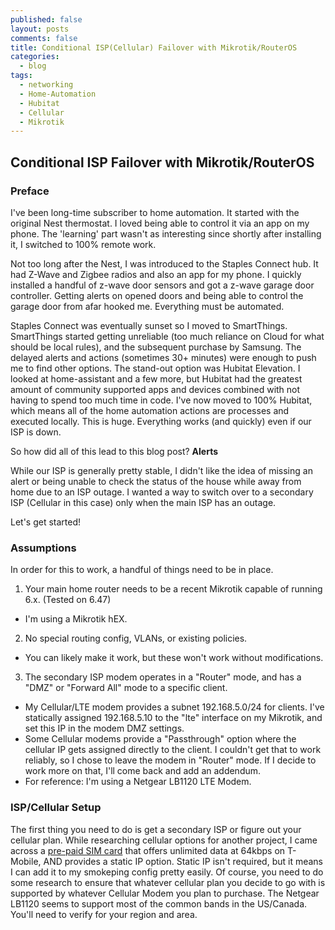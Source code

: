 ```yaml
---
published: false
layout: posts
comments: false
title: Conditional ISP(Cellular) Failover with Mikrotik/RouterOS
categories:
  - blog
tags:
  - networking
  - Home-Automation
  - Hubitat
  - Cellular
  - Mikrotik
---
```

## Conditional ISP Failover with Mikrotik/RouterOS

### Preface
I've been long-time subscriber to home automation. It started with the original Nest thermostat. I loved being able to control it via an app on my phone. The 'learning' part wasn't as interesting since shortly after installing it, I switched to 100% remote work.

Not too long after the Nest, I was introduced to the Staples Connect hub. It had Z-Wave and Zigbee radios and also an app for my phone. I quickly installed a handful of z-wave door sensors and got a z-wave garage door controller. Getting alerts on opened doors and being able to control the garage door from afar hooked me. Everything must be automated.

Staples Connect was eventually sunset so I moved to SmartThings. SmartThings started getting unreliable (too much reliance on Cloud for what should be local rules), and the subsequent purchase by Samsung. The delayed alerts and actions (sometimes 30+ minutes) were enough to push me to find other options. The stand-out option was Hubitat Elevation. I looked at home-assistant and a few more, but Hubitat had the greatest amount of community supported apps and devices combined with not having to spend too much time in code. I've now moved to 100% Hubitat, which means all of the home automation actions are processes and executed locally. This is huge. Everything works (and quickly) even if our ISP is down. 

So how did all of this lead to this blog post? **Alerts**

While our ISP is generally pretty stable, I didn't like the idea of missing an alert or being unable to check the status of the house while away from home due to an ISP outage. I wanted a way to switch over to a secondary ISP (Cellular in this case) only when the main ISP has an outage.

Let's get started!

### Assumptions
In order for this to work, a handful of things need to be in place.
1. Your main home router needs to be a recent Mikrotik capable of running 6.x. (Tested on 6.47)
 - I'm using a Mikrotik hEX.
2. No special routing config, VLANs, or existing policies.
 - You can likely make it work, but these won't work without modifications.
3. The secondary ISP modem operates in a "Router" mode, and has a "DMZ" or "Forward All" mode to a specific client.
 - My Cellular/LTE modem provides a subnet 192.168.5.0/24 for clients. I've statically assigned 192.168.5.10 to the "lte" interface on my Mikrotik, and set this IP in the modem DMZ settings.
 - Some Cellular modems provide a "Passthrough" option where the cellular IP gets assigned directly to the client. I couldn't get that to work reliably, so I chose to leave the modem in "Router" mode. If I decide to work more on that, I'll come back and add an addendum.
 - For reference: I'm using a Netgear LB1120 LTE Modem.
 
 ### ISP/Cellular Setup
 
The first thing you need to do is get a secondary ISP or figure out your cellular plan. While researching cellular options for another project, I came across a [pre-paid SIM card](https://www.embeddedworks.net/wsim4827/) that offers unlimited data at 64kbps on T-Mobile, AND provides a static IP option. Static IP isn't required, but it means I can add it to my smokeping config pretty easily. Of course, you need to do some research to ensure that whatever cellular plan you decide to go with is supported by whatever Cellular Modem you plan to purchase. The Netgear LB1120 seems to support most of the common bands in the US/Canada. You'll need to verify for your region and area.

